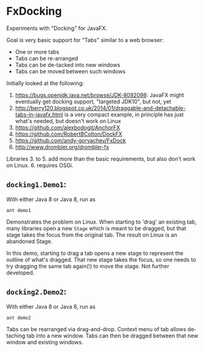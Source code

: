 # FxDocking

Experiments with "Docking" for JavaFX.

Goal is very basic support for "Tabs" similar to a web browser:
 * One or more tabs
 * Tabs can be re-arranged
 * Tabs can be de-tacked into new windows
 * Tabs can be moved between such windows

Initially looked at the following:

1. https://bugs.openjdk.java.net/browse/JDK-8092098: JavaFX might eventually get docking support, "targeted JDK10", but not, yet
2. http://berry120.blogspot.co.uk/2014/01/draggable-and-detachable-tabs-in-javafx.html is a very compact example, in principle has just what's needed, but doesn't work on Linux
3. https://github.com/alexbodogit/AnchorFX
4. https://github.com/RobertBColton/DockFX
5. https://github.com/andy-goryachev/FxDock
6. http://www.drombler.org/drombler-fx

Libraries 3. to 5. add more than the basic requirements, but also don't work on Linux. 6. requires OSGi.

## `docking1.Demo1`:

With either Java 8 or Java 8, run as
```
ant demo1
```

Demonstrates the problem on Linux.
When starting to 'drag' an existing tab, many libraries open a new `Stage` which is meant to be dragged, but that stage takes the focus from the original tab. The result on Linux is an abandoned Stage.

In this demo, starting to drag a tab opens a new stage to represent the outline of what's dragged.
That new stage takes the focus, so one needs to try dragging the same tab again(!) to move the stage.
Not further developed.

## `docking2.Demo2`:

With either Java 8 or Java 8, run as
```
ant demo2
```

Tabs can be rearranged via drag-and-drop.
Context menu of tab allows de-taching tab into a new window.
Tabs can then be dragged between that new window and existing windows.

